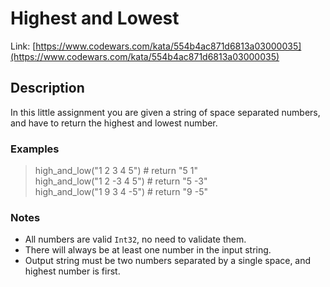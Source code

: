 # Highest and Lowest

Link: [https://www.codewars.com/kata/554b4ac871d6813a03000035](https://www.codewars.com/kata/554b4ac871d6813a03000035)

## Description

In this little assignment you are given a string of space separated numbers, and have to return the highest and lowest number.

### Examples

> high_and_low("1 2 3 4 5") # return "5 1"  
> high_and_low("1 2 -3 4 5") # return "5 -3"  
> high_and_low("1 9 3 4 -5") # return "9 -5"

### Notes

- All numbers are valid `Int32`, no need to validate them.
- There will always be at least one number in the input string.
- Output string must be two numbers separated by a single space, and highest number is first.
